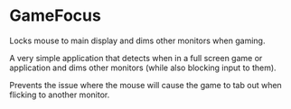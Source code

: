 # GameFocus
Locks mouse to main display and dims other monitors when gaming.

A very simple application that detects when in a full screen game or application and dims other monitors (while also blocking input to them).

Prevents the issue where the mouse will cause the game to tab out when flicking to another monitor. 